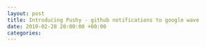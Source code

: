 ```yaml
---
layout: post
title: Introducing Pushy - github notifications to google wave
date: 2010-02-28 20:00:00 +00:00
categories:
---
```

<script>
  document.location.href ="/2010/03/introducing-pushy/";
</script>
